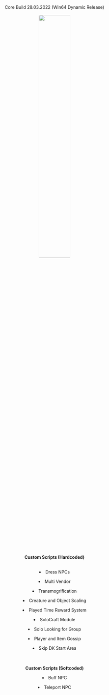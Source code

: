 <div align="center">Core Build 28.03.2022 (Win64 Dynamic Release)
<br>
<br>
<img src="https://raw.githubusercontent.com/ZON3DEV/TC335_Custom/master/doc/Images/TC_Logo.png" width=45%></img></div>
<div align ="center"><b>Custom Scripts (Hardcoded)</b></div>
<br>
<div align ="center"><p><li>Dress NPCs</li></p>
<p><li>Multi Vendor</li></p>
<p><li>Transmogrification</li></p>
<p><li>Creature and Object Scaling</li></p>
<p><li>Played Time Reward System</li></p>
<p><li>SoloCraft Module</li></p>
<p><li>Solo Looking for Group</li></p>
<p><li>Player and Item Gossip</li></p>
<p><li>Skip DK Start Area</li></p>
<br>
<br>
<b>Custom Scripts (Softcoded)</b>
<br>
<p><li>Buff NPC</li></p>
<p><li>Teleport NPC</li></p></div>
